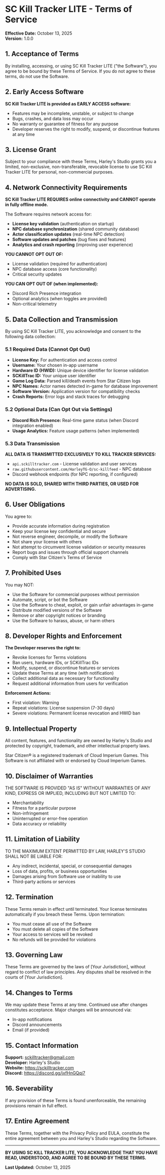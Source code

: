 # SC Kill Tracker LITE - Terms of Service

**Effective Date:** October 13, 2025  
**Version:** 1.0.0

## 1. Acceptance of Terms

By installing, accessing, or using SC Kill Tracker LITE ("the Software"), you agree to be bound by these Terms of Service. If you do not agree to these terms, do not use the Software.

## 2. Early Access Software

**SC Kill Tracker LITE is provided as EARLY ACCESS software:**

- Features may be incomplete, unstable, or subject to change
- Bugs, crashes, and data loss may occur
- No warranty or guarantee of fitness for any purpose
- Developer reserves the right to modify, suspend, or discontinue features at any time

## 3. License Grant

Subject to your compliance with these Terms, Harley's Studio grants you a limited, non-exclusive, non-transferable, revocable license to use SC Kill Tracker LITE for personal, non-commercial purposes.

## 4. Network Connectivity Requirements

**SC Kill Tracker LITE REQUIRES online connectivity and CANNOT operate in fully offline mode.**

The Software requires network access for:

- **License key validation** (authentication on startup)
- **NPC database synchronization** (shared community database)
- **Actor classification updates** (real-time NPC detection)
- **Software updates and patches** (bug fixes and features)
- **Analytics and crash reporting** (improving user experience)

**YOU CANNOT OPT OUT OF:**
- License validation (required for authentication)
- NPC database access (core functionality)
- Critical security updates

**YOU CAN OPT OUT OF (when implemented):**
- Discord Rich Presence integration
- Optional analytics (when toggles are provided)
- Non-critical telemetry

## 5. Data Collection and Transmission

By using SC Kill Tracker LITE, you acknowledge and consent to the following data collection:

### 5.1 Required Data (Cannot Opt Out)
- **License Key:** For authentication and access control
- **Username:** Your chosen in-app username
- **Hardware ID (HWID):** Unique device identifier for license validation
- **SCKillTrac ID:** Your unique user identifier
- **Game Log Data:** Parsed kill/death events from Star Citizen logs
- **NPC Names:** Actor names detected in-game for database improvement
- **Software Version:** Application version for compatibility checks
- **Crash Reports:** Error logs and stack traces for debugging

### 5.2 Optional Data (Can Opt Out via Settings)
- **Discord Rich Presence:** Real-time game status (when Discord integration enabled)
- **Usage Analytics:** Feature usage patterns (when implemented)

### 5.3 Data Transmission
**ALL DATA IS TRANSMITTED EXCLUSIVELY TO KILL TRACKER SERVICES:**
- `api.sckilltracker.com` - License validation and user services
- `raw.githubusercontent.com/HarleyTG-O/sc-killfeed` - NPC database
- Discord webhook endpoints (for NPC reporting, if configured)

**NO DATA IS SOLD, SHARED WITH THIRD PARTIES, OR USED FOR ADVERTISING.**

## 6. User Obligations

You agree to:

- Provide accurate information during registration
- Keep your license key confidential and secure
- Not reverse engineer, decompile, or modify the Software
- Not share your license with others
- Not attempt to circumvent license validation or security measures
- Report bugs and issues through official support channels
- Comply with Star Citizen's Terms of Service

## 7. Prohibited Uses

You may NOT:

- Use the Software for commercial purposes without permission
- Automate, script, or bot the Software
- Use the Software to cheat, exploit, or gain unfair advantages in-game
- Distribute modified versions of the Software
- Remove or alter copyright notices or branding
- Use the Software to harass, abuse, or harm others

## 8. Developer Rights and Enforcement

**The Developer reserves the right to:**

- Revoke licenses for Terms violations
- Ban users, hardware IDs, or SCKillTrac IDs
- Modify, suspend, or discontinue features or services
- Update these Terms at any time (with notification)
- Collect additional data as necessary for functionality
- Request additional information from users for verification

**Enforcement Actions:**
- First violation: Warning
- Repeat violations: License suspension (7-30 days)
- Severe violations: Permanent license revocation and HWID ban

## 9. Intellectual Property

All content, features, and functionality are owned by Harley's Studio and protected by copyright, trademark, and other intellectual property laws.

Star Citizen® is a registered trademark of Cloud Imperium Games. This Software is not affiliated with or endorsed by Cloud Imperium Games.

## 10. Disclaimer of Warranties

THE SOFTWARE IS PROVIDED "AS IS" WITHOUT WARRANTIES OF ANY KIND, EXPRESS OR IMPLIED, INCLUDING BUT NOT LIMITED TO:

- Merchantability
- Fitness for a particular purpose
- Non-infringement
- Uninterrupted or error-free operation
- Data accuracy or reliability

## 11. Limitation of Liability

TO THE MAXIMUM EXTENT PERMITTED BY LAW, HARLEY'S STUDIO SHALL NOT BE LIABLE FOR:

- Any indirect, incidental, special, or consequential damages
- Loss of data, profits, or business opportunities
- Damages arising from Software use or inability to use
- Third-party actions or services

## 12. Termination

These Terms remain in effect until terminated. Your license terminates automatically if you breach these Terms. Upon termination:

- You must cease all use of the Software
- You must delete all copies of the Software
- Your access to services will be revoked
- No refunds will be provided for violations

## 13. Governing Law

These Terms are governed by the laws of [Your Jurisdiction], without regard to conflict of law principles. Any disputes shall be resolved in the courts of [Your Jurisdiction].

## 14. Changes to Terms

We may update these Terms at any time. Continued use after changes constitutes acceptance. Major changes will be announced via:

- In-app notifications
- Discord announcements
- Email (if provided)

## 15. Contact Information

**Support:** sckilltracker@gmail.com  
**Developer:** Harley's Studio  
**Website:** https://sckilltracker.com  
**Discord:** https://discord.gg/jxfHnGQqj7

## 16. Severability

If any provision of these Terms is found unenforceable, the remaining provisions remain in full effect.

## 17. Entire Agreement

These Terms, together with the Privacy Policy and EULA, constitute the entire agreement between you and Harley's Studio regarding the Software.

---

**BY USING SC KILL TRACKER LITE, YOU ACKNOWLEDGE THAT YOU HAVE READ, UNDERSTOOD, AND AGREE TO BE BOUND BY THESE TERMS.**

**Last Updated:** October 13, 2025

